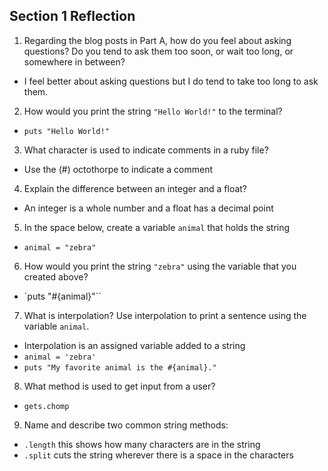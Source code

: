 ## Section 1 Reflection

1. Regarding the blog posts in Part A, how do you feel about asking questions? Do you tend to ask them too soon, or wait too long, or somewhere in between?
* I feel better about asking questions but I do tend to take too long to ask them.
2. How would you print the string `"Hello World!"` to the terminal?
* `puts "Hello World!"`
3. What character is used to indicate comments in a ruby file?
* Use the (#) octothorpe to indicate a comment
4. Explain the difference between an integer and a float?
* An integer is a whole number and a float has a decimal point
5. In the space below, create a variable `animal` that holds the string
* `animal = "zebra"`
6. How would you print the string `"zebra"` using the variable that you created above?
* `puts "#{animal}"``
7. What is interpolation? Use interpolation to print a sentence using the variable `animal`.
* Interpolation is an assigned variable added to a string
* `animal = 'zebra'`
* `puts "My favorite animal is the #{animal}."`
8. What method is used to get input from a user?
* `gets.chomp`
9. Name and describe two common string methods:
* `.length` this shows how many characters are in the string
* `.split` cuts the string wherever there is a space in the characters
